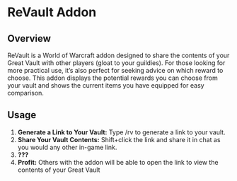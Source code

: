 # ReVault Addon

## Overview

ReVault is a World of Warcraft addon designed to share the contents of your Great Vault with other players (gloat to your guildies). For those looking for more practical use, it’s also perfect for seeking advice on which reward to choose. This addon displays the potential rewards you can choose from your vault and shows the current items you have equipped for easy comparison.

## Usage

1. **Generate a Link to Your Vault:** Type /rv to generate a link to your vault.
2. **Share Your Vault Contents:** Shift+click the link and share it in chat as you would any other in-game link.
3. **???** 
4. **Profit:** Others with the addon will be able to open the link to view the contents of your Great Vault
